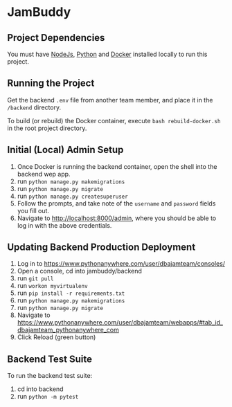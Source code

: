 # JamBuddy

## Project Dependencies

You must have [NodeJs](https://nodejs.org/en/), [Python](https://www.python.org/downloads/) and [Docker](https://www.docker.com/products/docker-desktop/) installed locally to run this project.

## Running the Project

Get the backend `.env` file from another team member, and place it in the `/backend` directory.

To build (or rebuild) the Docker container, execute `bash rebuild-docker.sh` in the root project directory.

## Initial (Local) Admin Setup

1. Once Docker is running the backend container, open the shell into the backend wep app.
2. run `python manage.py makemigrations`
3. run `python manage.py migrate`
4. run `python manage.py createsuperuser`
5. Follow the prompts, and take note of the `username` and `password` fields you fill out.
6. Navigate to <http://localhost:8000/admin>, where you should be able to log in with the above credentials.

## Updating Backend Production Deployment

1. Log in to <https://www.pythonanywhere.com/user/dbajamteam/consoles/>
2. Open a console, cd into jambuddy/backend
3. run `git pull`
4. run `workon myvirtualenv`
5. run `pip install -r requirements.txt`
6. run `python manage.py makemigrations`
7. run `python manage.py migrate`
8. Navigate to <https://www.pythonanywhere.com/user/dbajamteam/webapps/#tab_id_dbajamteam_pythonanywhere_com>
9. Click Reload (green button)

## Backend Test Suite

To run the backend test suite:

1. cd into backend
2. run `python -m pytest`
